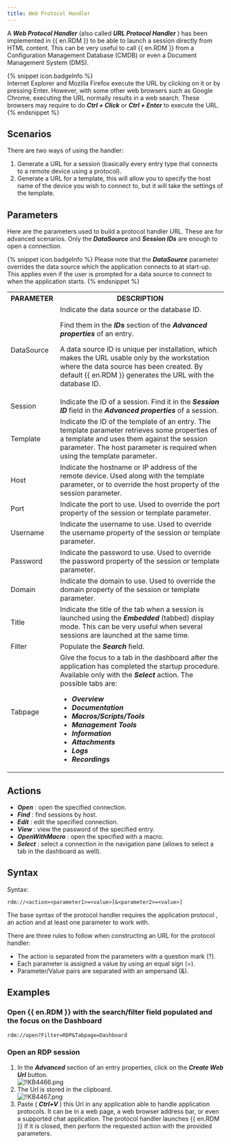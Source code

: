 ```yaml
---
title: Web Protocol Handler
---
```

A ***Web Protocol Handler*** (also called ***URL Protocol Handler*** ) has been implemented in {{ en.RDM }} to be able to launch a session directly from HTML content. This can be very useful to call {{ en.RDM }} from a Configuration Management Database (CMDB) or even a Document Management System (DMS).  

{% snippet icon.badgeInfo %}  
Internet Explorer and Mozilla Firefox execute the URL by clicking on it or by pressing Enter. However, with some other web browsers such as Google Chrome, executing the URL normally results in a web search. These browsers may require to do ***Ctrl + Click*** or ***Ctrl + Enter*** to execute the URL.  
{% endsnippet %}

## Scenarios
There are two ways of using the handler:  

1. Generate a URL for a session (basically every entry type that connects to a remote device using a protocol).
1. Generate a URL for a template, this will allow you to specify the host name of the device you wish to connect to, but it will take the settings of the template.

## Parameters
Here are the parameters used to build a protocol handler URL. These are for advanced scenarios. Only the ***DataSource*** and ***Session IDs*** are enough to open a connection.  

{% snippet icon.badgeInfo %}
Please note that the ***DataSource*** parameter overrides the data source which the application connects to at start-up. This applies even if the user is prompted for a data source to connect to when the application starts.
{% endsnippet %}  

<table>
	<tr>
		<th>
PARAMETER
		</th>
		<th>
DESCRIPTION
		</th>
	</tr>
	<tr>
		<td>
DataSource
		</td>
		<td>
Indicate the data source or the database ID.  
  
Find them in the ***IDs*** section of the ***Advanced properties*** of an entry.  

A data source ID is unique per installation, which makes the URL usable only by the workstation where the data source has been created. By default {{ en.RDM }} generates the URL with the database ID.  
		</td>
	</tr>
	<tr>
		<td>
Session
		</td>
		<td>
Indicate the ID of a session. Find it in the ***Session ID*** field in the ***Advanced properties*** of a session.
		</td>
	</tr>
	<tr>
		<td>
Template
		</td>
		<td>
Indicate the ID of the template of an entry. The template parameter retrieves some properties of a template and uses them against the session parameter. The host parameter is required when using the template parameter.
		</td>
	</tr>
	<tr>
		<td>
Host
		</td>
		<td>
Indicate the hostname or IP address of the remote device. Used along with the template parameter, or to override the host property of the session parameter.
		</td>
	</tr>
	<tr>
		<td>
Port
		</td>
		<td>
Indicate the port to use. Used to override the port property of the session or template parameter.
		</td>
	</tr>
	<tr>
		<td>
Username
		</td>
		<td>
Indicate the username to use. Used to override the username property of the session or template parameter.
		</td>
	</tr>
	<tr>
		<td>
Password
		</td>
		<td>
Indicate the password to use. Used to override the password property of the session or template parameter.
		</td>
	</tr>
	<tr>
		<td>
Domain
		</td>
		<td>
Indicate the domain to use. Used to override the domain property of the session or template parameter.
		</td>
	</tr>
	<tr>
		<td>
Title
		</td>
		<td>
Indicate the title of the tab when a session is launched using the ***Embedded*** (tabbed) display mode. This can be very useful when several sessions are launched at the same time.
		</td>
	</tr>
	<tr>
		<td>
Filter
		</td>
		<td>
Populate the ***Search*** field.
		</td>
	</tr>
	<tr>
		<td>
Tabpage
		</td>
		<td>
Give the focus to a tab in the dashboard after the application has completed the startup procedure. Available only with the ***Select*** action. The possible tabs are:  

* ***Overview***  
* ***Documentation***  
* ***Macros/Scripts/Tools***  
* ***Management Tools***  
* ***Information***  
* ***Attachments***  
* ***Logs***  
* ***Recordings***  
		</td>
	</tr>
</table>

## Actions

* ***Open*** : open the specified connection.
* ***Find*** : find sessions by host.
* ***Edit*** : edit the specified connection.
* ***View*** : view the password of the specified entry.
* ***OpenWithMacro*** : open the specified with a macro.
* ***Select*** : select a connection in the navigation pane (allows to select a tab in the dashboard as well).  

## Syntax

Syntax:

`rdm://<action><parameter1>=<value>[&<parameter2>=<value>]`  

The base syntax of the protocol handler requires the application protocol , an action and at least one parameter to work with.  

There are three rules to follow when constructing an URL for the protocol handler:  

* The action is separated from the parameters with a question mark (?).
* Each parameter is assigned a value by using an equal sign (=).
* Parameter/Value pairs are separated with an ampersand (&).  

## Examples
### Open {{ en.RDM }} with the search/filter field populated and the focus on the Dashboard

`rdm://open?Filter=RDP&Tabpage=Dashboard`  

### Open an RDP session

1. In the ***Advanced*** section of an entry properties, click on the ***Create Web Url*** button.  
![!!KB4466.png](https://webdevolutions.azureedge.net/docs/en/kb/KB4466.png)  
1. The Url is stored in the clipboard.  
![!!KB4467.png](https://webdevolutions.azureedge.net/docs/en/kb/KB4467.png)  
1. Paste ( ***Ctrl+V*** ) this Url in any application able to handle application protocols. It can be in a web page, a web browser address bar, or even a supported chat application. The protocol handler launches {{ en.RDM }} if it is closed, then perform the requested action with the provided parameters.
